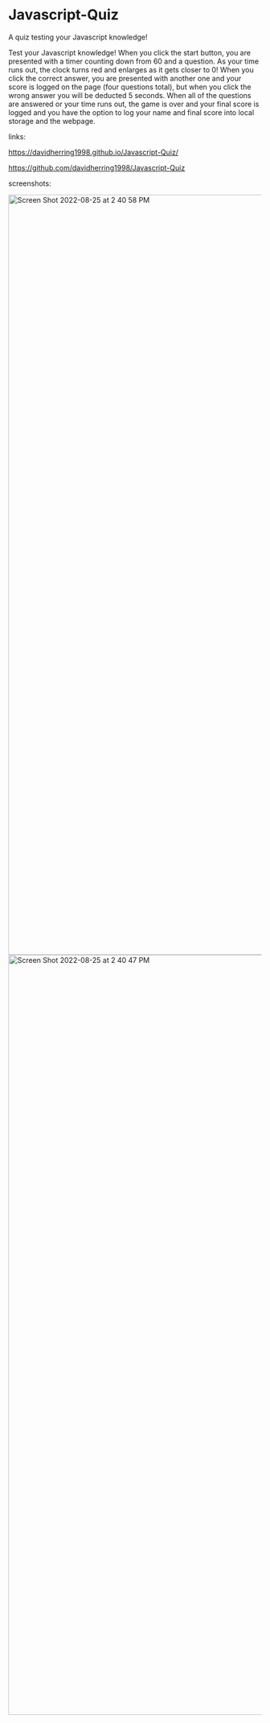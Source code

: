 # Javascript-Quiz
A quiz testing your Javascript knowledge!


Test your Javascript knowledge! When you click the start button, you are presented with a timer counting down from 60 and a question. As your time runs out, the clock turns red and enlarges as it gets closer to 0! When you click the correct answer, you are presented with another one and your score is logged on the page (four questions total), but when you click the wrong answer you will be deducted 5 seconds. When all of the questions are answered or your time runs out, the game is over and your final score is logged and you have the option to log your name and final score into local storage and the webpage.  


links:

https://davidherring1998.github.io/Javascript-Quiz/

https://github.com/davidherring1998/Javascript-Quiz


screenshots:

<img width="1512" alt="Screen Shot 2022-08-25 at 2 40 58 PM" src="https://user-images.githubusercontent.com/106282330/186756817-7df2db51-6e6a-45f9-a2e1-9ef778c51758.png">


<img width="1512" alt="Screen Shot 2022-08-25 at 2 40 47 PM" src="https://user-images.githubusercontent.com/106282330/186756820-68b48853-3fe2-4516-ba0c-20c76a0d89eb.png">
